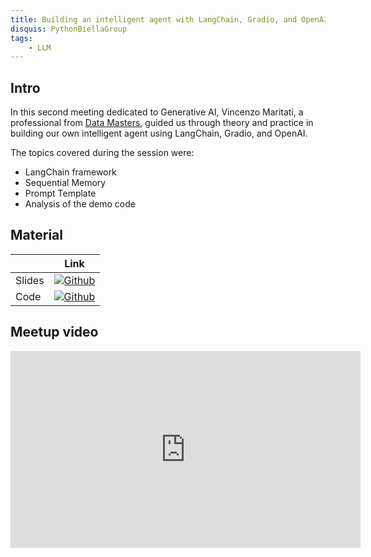 ```yaml
---
title: Building an intelligent agent with LangChain, Gradio, and OpenAI
disquis: PythonBiellaGroup
tags:
    - LLM
---
```


## Intro

In this second meeting dedicated to Generative AI, Vincenzo Maritati, a professional from [Data Masters](https://datamasters.it/), guided us through theory and practice in building our own intelligent agent using LangChain, Gradio, and OpenAI.

The topics covered during the session were:

* LangChain framework
* Sequential Memory
* Prompt Template
* Analysis of the demo code

## Material


| | Link |
|----------|----------|
| Slides | [![Github](https://img.shields.io/badge/GitHub-181717.svg?style=for-the-badge&logo=GitHub&logoColor=white)](https://github.com/PythonBiellaGroup/MaterialeSerate/blob/master/GenerativeAI/GenerativeAI_slides_02.pdf) |
| Code | [![Github](https://img.shields.io/badge/GitHub-181717.svg?style=for-the-badge&logo=GitHub&logoColor=white)](https://github.com/PythonBiellaGroup/MaterialeSerate/tree/master/GenerativeAI/Serata%2002) |


## Meetup video
<iframe width="560" height="315" src="https://www.youtube.com/embed/m93keKjJe-c?si=1RbOCYN6iZhMwJAl" title="YouTube video player" frameborder="0" allow="accelerometer; autoplay; clipboard-write; encrypted-media; gyroscope; picture-in-picture; web-share" allowfullscreen></iframe>